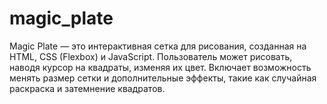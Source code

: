 # magic_plate
Magic Plate — это интерактивная сетка для рисования, созданная на HTML, CSS (Flexbox) и JavaScript. Пользователь может рисовать, наводя курсор на квадраты, изменяя их цвет. Включает возможность менять размер сетки и дополнительные эффекты, такие как случайная раскраска и затемнение квадратов.
